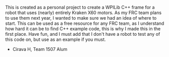 This is created as a personal project to create a WPILib C++ frame for a robot that uses (nearly) entirely Kraken X60 motors.
As my FRC team plans to use them next year, I wanted to make sure we had an idea of where to start.
This can be used as a free resource for any FRC team, as I understand how hard it can be to find C++ example code, this is why I made this in the first place.
Have fun, and I must add that I don't have a robot to test any of this code on, but use as an example if you must.
- Cirava H, Team 1507 Alum
